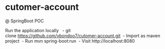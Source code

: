 # cutomer-account
@ SpringBoot POC

Run the application locally 
 - git clone https://github.com/vbondoo7/cutomer-account.git
 - Import as maven project
 - Run mvn spring-boot:run
 - Visit http://localhost:8080